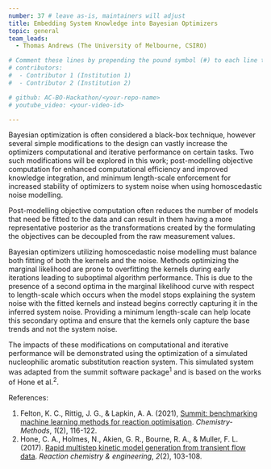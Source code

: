 ```yaml
---
number: 37 # leave as-is, maintainers will adjust
title: Embedding System Knowledge into Bayesian Optimizers
topic: general
team_leads:
  - Thomas Andrews (The University of Melbourne, CSIRO)

# Comment these lines by prepending the pound symbol (#) to each line to hide these elements
# contributors:
#  - Contributor 1 (Institution 1)
#  - Contributor 2 (Institution 2)

# github: AC-BO-Hackathon/<your-repo-name>
# youtube_video: <your-video-id>

---
```


Bayesian optimization is often considered a black-box technique, however several simple modifications to the design can vastly increase the optimizers computational and iterative performance on certain tasks. Two such modifications will be explored in this work; post-modelling objective computation for enhanced computational efficiency and improved knowledge integration, and minimum length-scale enforcement for increased stability of optimizers to system noise when using homoscedastic noise modelling.

Post-modelling objective computation often reduces the number of models that need be fitted to the data and can result in them having a more representative posterior as the transformations created by the formulating the objectives can be decoupled from the raw measurement values.

Bayesian optimizers utilizing homoscedastic noise modelling must balance both fitting of both the kernels and the noise. Methods optimizing the marginal likelihood are prone to overfitting the kernels during early iterations leading to suboptimal algorithm performance. This is due to the presence of a second optima in the marginal likelihood curve with respect to length-scale which occurs when the model stops explaining the system noise with the fitted kernels and instead begins correctly capturing it in the inferred system noise. Providing a minimum length-scale can help locate this secondary optima and ensure that the kernels only capture the base trends and not the system noise. 

The impacts of these modifications on computational and iterative performance will be demonstrated using the optimization of a simulated nucleophilic aromatic substitution reaction system. This simulated system was adapted from the summit software package<sup>1</sup> and is based on the works of Hone et al.<sup>2</sup>.

References:
1. Felton, K. C., Rittig, J. G., & Lapkin, A. A. (2021), [Summit: benchmarking machine learning methods for reaction optimisation](https://doi.org/10.1002/cmtd.202000051). _Chemistry‐Methods_, _1_(2), 116-122.
2. Hone, C. A., Holmes, N., Akien, G. R., Bourne, R. A., & Muller, F. L. (2017). [Rapid multistep kinetic model generation from transient flow data](https://doi.org/10.1039/C6RE00109B). _Reaction chemistry & engineering_, _2_(2), 103-108.
